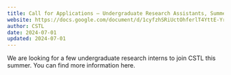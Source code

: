 ```yaml
---
title: Call for Applications – Undergraduate Research Assistants, Summer 2024
website: https://docs.google.com/document/d/1cyfzhSRiUctOhferlT4YttE-Yr5pro_z1CJyjXxevqA/edit?usp=sharing
author: CSTL
date: 2024-07-01
updated: 2024-07-01
---
```


We are looking for a few undergraduate research interns to join CSTL this summer. 
You can find more information here.